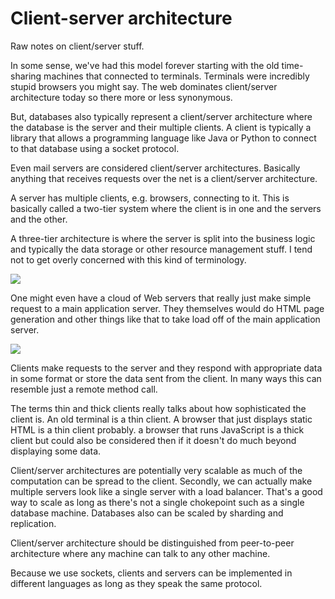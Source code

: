 Client-server architecture
====

Raw notes on client/server stuff.

In some sense, we've had this model forever starting with the old time-sharing machines that connected to terminals. Terminals were incredibly stupid browsers you might say. The web dominates client/server architecture today so there more or less synonymous.

But, databases also typically represent a client/server architecture where the database is the server and their multiple clients. A client is typically a library that allows a programming language like Java or Python to connect to that database using a socket protocol.

Even mail servers are considered client/server architectures. Basically anything that receives requests over the net is a client/server architecture.

A server has multiple clients, e.g. browsers, connecting to it. This is basically called a two-tier system where the client is in one and the servers and the other.

A three-tier architecture is where the server is split into the business logic and typically the data storage or other resource management stuff. I tend not to get overly concerned with this kind of terminology.

![](http://webingineer.files.wordpress.com/2010/07/2layer.jpg)

One might even have a cloud of Web servers that really just make simple request to a main application server. They themselves would do HTML page generation and other things like that to take load off of the main application server.

![](http://weblogs.foxite.com/photos/1000.257.6938.cs003.jpg)

Clients make requests to the server and they respond with appropriate data in some format or store the data sent from the client. In many ways this can resemble just a remote method call.

The terms thin and thick clients really talks about how sophisticated the client is.  An old terminal is a thin client. A browser that just displays static HTML is a thin client probably. a browser that runs JavaScript is a thick client but could also be considered then if it doesn't do much beyond displaying some data.

Client/server architectures are potentially very scalable as much of the computation can be spread to the client. Secondly, we can actually make multiple servers look like a single server with a load balancer. That's a good way to scale as long as there's not a single chokepoint such as a single database machine. Databases also can be scaled by sharding and replication.

Client/server architecture should be distinguished from peer-to-peer architecture where any machine can talk to any other machine.

Because we use sockets, clients and servers can be implemented in different languages as long as they speak the same protocol.
